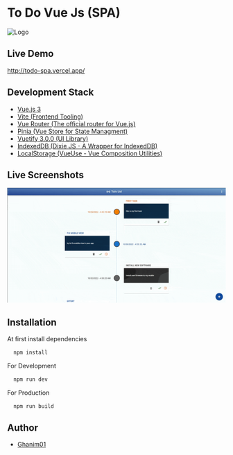 # To Do Vue Js (SPA)

![Logo](https://ik.imagekit.io/ghanim01/To_DO_App/maxresdefault_PpLPCtN6o.png?ik-sdk-version=javascript-1.4.3&updatedAt=1667322895757)

## Live Demo

http://todo-spa.vercel.app/

## Development Stack

- [Vue.js 3](https://vuejs.org/guide/introduction.html)
- [Vite (Frontend Tooling)](https://vitejs.dev/)
- [Vue Router (The official router for Vue.js)](https://router.vuejs.org/installation.html)
- [Pinia (Vue Store for State Managment)](https://pinia.vuejs.org/introduction.html)
- [Vuetify 3.0.0 (UI Library)](https://next.vuetifyjs.com/en/)
- [IndexedDB (Dixie JS - A Wrapper for IndexedDB)](https://dexie.org/)
- [LocalStorage (VueUse - Vue Composition Utilities)](https://vueuse.org/)

## Live Screenshots

![](.//src/assets/todoapp.gif)

## Installation

At first install dependencies

```bash
  npm install
```

For Development

```bash
  npm run dev
```

For Production

```bash
  npm run build
```

## Author

- [Ghanim01](https://github.com/ghanim01/)
